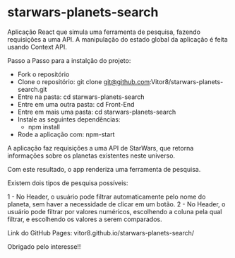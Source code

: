# starwars-planets-search
Aplicação React que simula uma ferramenta de pesquisa, fazendo requisições a uma API. A manipulação do estado global da aplicação é feita usando Context API.

Passo a Passo para a instalção do projeto:

- Fork o repositório
- Clone o repositório: git clone git@github.com:Vitor8/starwars-planets-search.git
- Entre na pasta: cd starwars-planets-search
- Entre em uma outra pasta: cd Front-End
- Entre em mais uma pasta: cd starwars-planets-search
- Instale as seguintes dependências:
  - npm install
- Rode a aplicação com: npm-start

A aplicação faz requisições a uma API de StarWars, que retorna informações sobre os planetas existentes neste universo. 

Com este resultado, o app renderiza uma ferramenta de pesquisa.

Existem dois tipos de pesquisa possíveis:

  1 - No Header, o usuário pode filtrar automaticamente pelo nome do planeta, sem haver a necessidade de clicar em um botão.
  2 - No Header, o usuário pode filtrar por valores numéricos, escolhendo a coluna pela qual filtrar, e escolhendo os valores a serem comparados.
  
 Link do GitHub Pages: vitor8.github.io/starwars-planets-search/
 
 Obrigado pelo interesse!!
